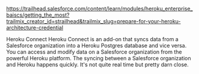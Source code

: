 https://trailhead.salesforce.com/content/learn/modules/heroku_enterprise_baiscs/getting_the_most?trailmix_creator_id=strailhead&trailmix_slug=prepare-for-your-heroku-architecture-credential


Heroku Connect
Heroku Connect is an add-on that syncs data from a Salesforce organization into a Heroku Postgres database and vice versa. You can access and modify data on a Salesforce organization from the powerful Heroku platform. The syncing between a Salesforce organization and Heroku happens quickly. It's not quite real time but pretty darn close.

